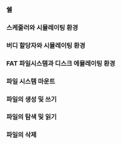 ### 쉘

### 스케줄러와 시뮬레이팅 환경

### 버디 할당자와 시뮬레이팅 환경

### FAT 파일시스템과 디스크 에뮬레이팅 환경

### 파일 시스템 마운트

### 파일의 생성 및 쓰기

### 파일의 탐색 및 읽기

### 파일의 삭제
